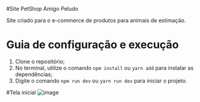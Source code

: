 #Site PetShop Amigo Peludo

Site criado para o e-commerce de produtos para animais de estimação.

# Guia de configuração e execução

1. Clone o repositório;
2. No terminal, utilize o comando `npm install` ou `yarn add` para instalar as dependências;
3. Digite o comando `npm run dev` ou `yarn run dev` para iniciar o projeto.

#Tela inicial
![image](https://github.com/user-attachments/assets/14e937cc-4d9b-4e89-a7ab-383f1a1ac108)
